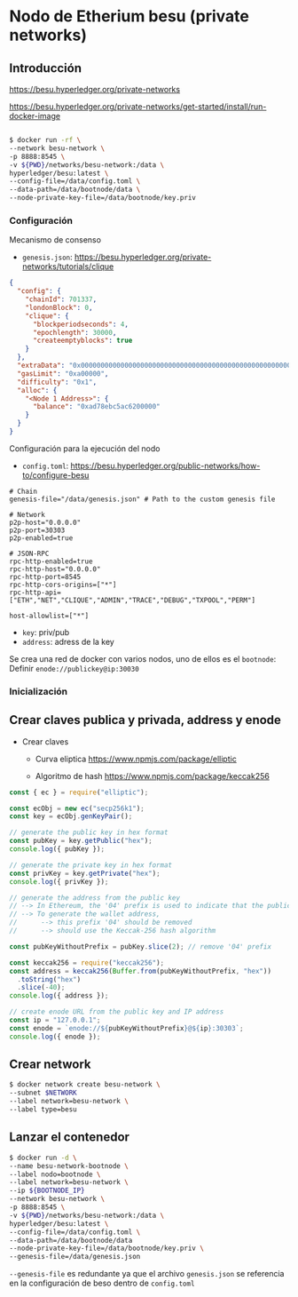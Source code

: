 
# Nodo de Etherium besu (private networks)

## Introducción

https://besu.hyperledger.org/private-networks

https://besu.hyperledger.org/private-networks/get-started/install/run-docker-image

```bash

$ docker run -rf \
--network besu-network \
-p 8888:8545 \
-v ${PWD}/networks/besu-network:/data \
hyperledger/besu:latest \
--config-file=/data/config.toml \
--data-path=/data/bootnode/data \
--node-private-key-file=/data/bootnode/key.priv

```

### Configuración

Mecanismo de consenso
- `genesis.json`: https://besu.hyperledger.org/private-networks/tutorials/clique

```json
{
  "config": {
    "chainId": 701337,
    "londonBlock": 0,
    "clique": {
      "blockperiodseconds": 4,
      "epochlength": 30000,
      "createemptyblocks": true
    }
  },
  "extraData": "0x0000000000000000000000000000000000000000000000000000000000000000<Node 1 Address>0000000000000000000000000000000000000000000000000000000000000000000000000000000000000000000000000000000000000000000000000000000000",
  "gasLimit": "0xa00000",
  "difficulty": "0x1",
  "alloc": {
    "<Node 1 Address>": {
      "balance": "0xad78ebc5ac6200000"
    }
  }
}
```


Configuración para la ejecución del nodo
- `config.toml`: https://besu.hyperledger.org/public-networks/how-to/configure-besu

```
# Chain
genesis-file="/data/genesis.json" # Path to the custom genesis file

# Network
p2p-host="0.0.0.0"
p2p-port=30303
p2p-enabled=true

# JSON-RPC
rpc-http-enabled=true
rpc-http-host="0.0.0.0"
rpc-http-port=8545
rpc-http-cors-origins=["*"]
rpc-http-api=["ETH","NET","CLIQUE","ADMIN","TRACE","DEBUG","TXPOOL","PERM"]

host-allowlist=["*"]
```


- `key`: priv/pub 
- `address`: adress de la key

Se crea una red de docker con varios nodos, uno de ellos es el `bootnode`: Definir `enode://publickey@ip:30030`

### Inicialización

## Crear claves publica y privada, address y enode

- Crear claves

  - Curva eliptica
  https://www.npmjs.com/package/elliptic

  - Algoritmo de hash
  https://www.npmjs.com/package/keccak256

```javascript
const { ec } = require("elliptic");

const ecObj = new ec("secp256k1");
const key = ecObj.genKeyPair();

// generate the public key in hex format
const pubKey = key.getPublic("hex");
console.log({ pubKey });

// generate the private key in hex format
const privKey = key.getPrivate("hex");
console.log({ privKey });

// generate the address from the public key
// --> In Ethereum, the '04' prefix is used to indicate that the public key is uncompressed
// --> To generate the wallet address,
//      --> this prefix '04' should be removed
//      --> should use the Keccak-256 hash algorithm

const pubKeyWithoutPrefix = pubKey.slice(2); // remove '04' prefix

const keccak256 = require("keccak256");
const address = keccak256(Buffer.from(pubKeyWithoutPrefix, "hex"))
  .toString("hex")
  .slice(-40);
console.log({ address });

// create enode URL from the public key and IP address
const ip = "127.0.0.1";
const enode = `enode://${pubKeyWithoutPrefix}@${ip}:30303`;
console.log({ enode });
```

## Crear network

```bash
$ docker network create besu-network \
--subnet $NETWORK
--label network=besu-network \
--label type=besu
```

## Lanzar el contenedor
```bash
$ docker run -d \
--name besu-network-bootnode \
--label nodo=bootnode \
--label network=besu-network \
--ip ${BOOTNODE_IP}
--network besu-network \
-p 8888:8545 \
-v ${PWD}/networks/besu-network:/data \
hyperledger/besu:latest \
--config-file=/data/config.toml \
--data-path=/data/bootnode/data
--node-private-key-file=/data/bootnode/key.priv \
--genesis-file=/data/genesis.json
```

  `--genesis-file` es redundante ya que el archivo `genesis.json` se referencia en la configuración de beso dentro de `config.toml`




